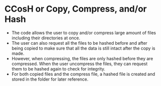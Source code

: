 # CCosH or Copy, Compress, and/or Hash
- The code allows the user to copy and/or compress large amount of files including their directories at once.                            
- The user can also request all the files to be hashed before and after being copied to make sure that all the data is still intact after the copy is made.                 
- However, when compressing, the files are only hashed before they are compressed. When the user uncompress the files, they can request them to be 
hashed again to check for integrity.                                              
- For both copied files and the compress file, a hashed file is created and stored in the folder for later reference.
